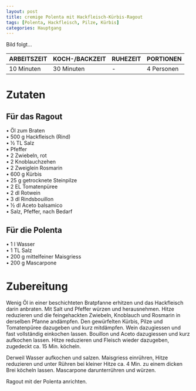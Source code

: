 ```yaml
---
layout: post
title: cremige Polenta mit Hackfleisch-Kürbis-Ragout
tags: [Polenta, Hackfleisch, Pilze, Kürbis]
categories: Hauptgang
---
```



Bild folgt...

| ARBEITSZEIT | KOCH-/BACKZEIT | RUHEZEIT | PORTIONEN |
|--------------|--------------|--------------|--------------|
| 10 Minuten | 30 Minuten | - | 4 Personen |


# Zutaten
## Für das Ragout
• Öl zum Braten  
• 500 g Hackfleisch (Rind)  
• ½ TL Salz  
• Pfeffer  
• 2 Zwiebeln, rot  
• 2 Knoblauchzehen  
• 2 Zweiglein Rosmarin  
• 600 g Kürbis  
• 25 g getrocknete Steinpilze  
• 2 EL Tomatenpüree  
• 2 dl Rotwein  
• 3 dl Rindsbouillon  
• ½ dl Aceto balsamico  
• Salz, Pfeffer, nach Bedarf  


## Für die Polenta 
• 1 l Wasser  
• 1 TL Salz  
• 200 g mittelfeiner Maisgriess  
• 200 g Mascarpone    

 
# Zubereitung
Wenig Öl in einer beschichteten Bratpfanne erhitzen und das Hackfleisch darin anbraten. Mit Salt und Pfeffer würzen und herausnehmen. 
Hitze reduzieren und die feingehackten Zwiebeln, Knoblauch und Rosmarin in derselben Pfanne andämpfen. 
Den gewürfelten Kürbis, Pilze und Tomatenpüree dazugeben und kurz mitdämpfen. 
Wein dazugiessen und fast vollständig einkochen lassen. Bouillon und Aceto dazugiessen und kurz aufkochen lassen. 
Hitze reduzieren und Fleisch wieder dazugeben, zugedeckt ca. 15 Min. köcheln.

Derweil Wasser aufkochen und salzen. Maisgriess einrühren, Hitze reduzieren und unter Rühren bei kleiner Hitze ca. 4 Min. zu einem dicken Brei köcheln lassen. 
Mascarpone darunterrühren und würzen. 

Ragout mit der Polenta anrichten.
